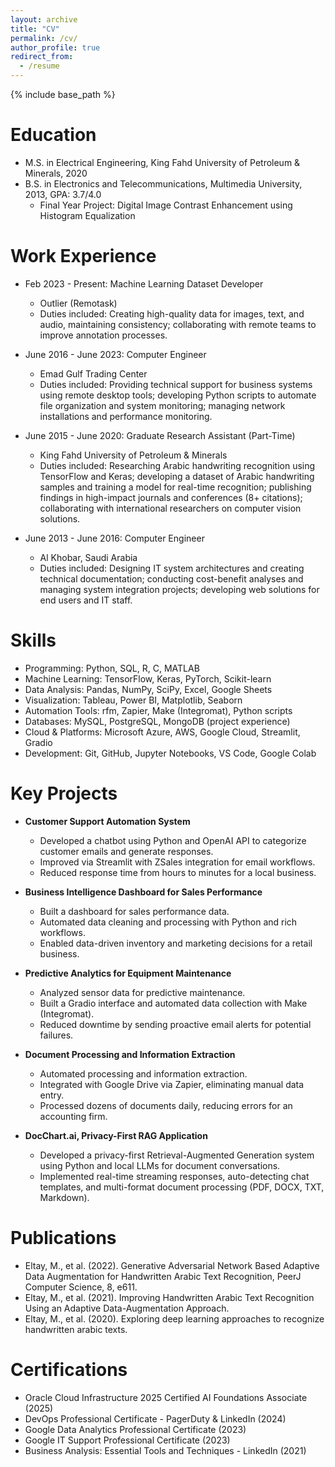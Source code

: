```yaml
---
layout: archive
title: "CV"
permalink: /cv/
author_profile: true
redirect_from:
  - /resume
---
```

{% include base_path %}

Education
======
* M.S. in Electrical Engineering, King Fahd University of Petroleum & Minerals, 2020
* B.S. in Electronics and Telecommunications, Multimedia University, 2013, GPA: 3.7/4.0
  * Final Year Project: Digital Image Contrast Enhancement using Histogram Equalization

Work Experience
======
* Feb 2023 - Present: Machine Learning Dataset Developer
  * Outlier (Remotask)
  * Duties included: Creating high-quality data for images, text, and audio, maintaining consistency; collaborating with remote teams to improve annotation processes.

* June 2016 - June 2023: Computer Engineer
  * Emad Gulf Trading Center
  * Duties included: Providing technical support for business systems using remote desktop tools; developing Python scripts to automate file organization and system monitoring; managing network installations and performance monitoring.

* June 2015 - June 2020: Graduate Research Assistant (Part-Time)
  * King Fahd University of Petroleum & Minerals
  * Duties included: Researching Arabic handwriting recognition using TensorFlow and Keras; developing a dataset of Arabic handwriting samples and training a model for real-time recognition; publishing findings in high-impact journals and conferences (8+ citations); collaborating with international researchers on computer vision solutions.

* June 2013 - June 2016: Computer Engineer
  * Al Khobar, Saudi Arabia
  * Duties included: Designing IT system architectures and creating technical documentation; conducting cost-benefit analyses and managing system integration projects; developing web solutions for end users and IT staff.

Skills
======
* Programming: Python, SQL, R, C, MATLAB
* Machine Learning: TensorFlow, Keras, PyTorch, Scikit-learn
* Data Analysis: Pandas, NumPy, SciPy, Excel, Google Sheets
* Visualization: Tableau, Power BI, Matplotlib, Seaborn
* Automation Tools: rfm, Zapier, Make (Integromat), Python scripts
* Databases: MySQL, PostgreSQL, MongoDB (project experience)
* Cloud & Platforms: Microsoft Azure, AWS, Google Cloud, Streamlit, Gradio
* Development: Git, GitHub, Jupyter Notebooks, VS Code, Google Colab

Key Projects
======
* **Customer Support Automation System**
  * Developed a chatbot using Python and OpenAI API to categorize customer emails and generate responses.
  * Improved via Streamlit with ZSales integration for email workflows.
  * Reduced response time from hours to minutes for a local business.

* **Business Intelligence Dashboard for Sales Performance**
  * Built a dashboard for sales performance data.
  * Automated data cleaning and processing with Python and rich workflows.
  * Enabled data-driven inventory and marketing decisions for a retail business.

* **Predictive Analytics for Equipment Maintenance**
  * Analyzed sensor data for predictive maintenance.
  * Built a Gradio interface and automated data collection with Make (Integromat).
  * Reduced downtime by sending proactive email alerts for potential failures.

* **Document Processing and Information Extraction**
  * Automated processing and information extraction.
  * Integrated with Google Drive via Zapier, eliminating manual data entry.
  * Processed dozens of documents daily, reducing errors for an accounting firm.

* **DocChart.ai, Privacy-First RAG Application**
  * Developed a privacy-first Retrieval-Augmented Generation system using Python and local LLMs for document conversations.
  * Implemented real-time streaming responses, auto-detecting chat templates, and multi-format document processing (PDF, DOCX, TXT, Markdown).

Publications
======
* Eltay, M., et al. (2022). Generative Adversarial Network Based Adaptive Data Augmentation for Handwritten Arabic Text Recognition, PeerJ Computer Science, 8, e611.
* Eltay, M., et al. (2021). Improving Handwritten Arabic Text Recognition Using an Adaptive Data-Augmentation Approach.
* Eltay, M., et al. (2020). Exploring deep learning approaches to recognize handwritten arabic texts.
    
Certifications
======
* Oracle Cloud Infrastructure 2025 Certified AI Foundations Associate (2025)
* DevOps Professional Certificate - PagerDuty & LinkedIn (2024)
* Google Data Analytics Professional Certificate (2023)
* Google IT Support Professional Certificate (2023)
* Business Analysis: Essential Tools and Techniques - LinkedIn (2021)
